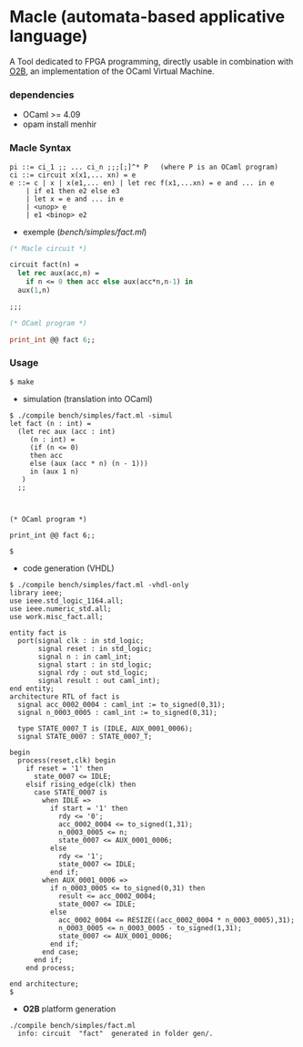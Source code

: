 # Macle (automata-based applicative language)

A Tool dedicated to FPGA programming, directly usable in combination with [O2B](https://github.com/jserot/O2B), an implementation of the OCaml Virtual Machine.

### dependencies

- OCaml >= 4.09
- opam install menhir

### Macle Syntax

```
pi ::= ci_1 ;; ... ci_n ;;;[;]^* P   (where P is an OCaml program)
ci ::= circuit x(x1,... xn) = e 
e ::= c | x | x(e1,... en) | let rec f(x1,...xn) = e and ... in e
    | if e1 then e2 else e3
    | let x = e and ... in e
    | <unop> e
    | e1 <binop> e2
```
- exemple (*bench/simples/fact.ml*) 

```ocaml
(* Macle circuit *)

circuit fact(n) = 
  let rec aux(acc,n) = 
    if n <= 0 then acc else aux(acc*n,n-1) in 
  aux(1,n)

;;; 

(* OCaml program *)

print_int @@ fact 6;;
```

### Usage

```shell
$ make
```

- simulation (translation into OCaml)

```shell
$ ./compile bench/simples/fact.ml -simul
let fact (n : int) =
  (let rec aux (acc : int)
     (n : int) =
     (if (n <= 0)
     then acc
     else (aux (acc * n) (n - 1)))
     in (aux 1 n)
   )
  ;;
  
 

(* OCaml program *)

print_int @@ fact 6;;

$
```

- code generation (VHDL)

```shell
$ ./compile bench/simples/fact.ml -vhdl-only
library ieee;
use ieee.std_logic_1164.all;
use ieee.numeric_std.all;
use work.misc_fact.all;

entity fact is
  port(signal clk : in std_logic;
       signal reset : in std_logic;
       signal n : in caml_int;
       signal start : in std_logic;
       signal rdy : out std_logic;
       signal result : out caml_int);
end entity;
architecture RTL of fact is
  signal acc_0002_0004 : caml_int := to_signed(0,31);
  signal n_0003_0005 : caml_int := to_signed(0,31);
  
  type STATE_0007_T is (IDLE, AUX_0001_0006);
  signal STATE_0007 : STATE_0007_T;
  
begin
  process(reset,clk) begin
    if reset = '1' then
      state_0007 <= IDLE;
    elsif rising_edge(clk) then
      case STATE_0007 is
        when IDLE =>
          if start = '1' then
            rdy <= '0';
            acc_0002_0004 <= to_signed(1,31);
            n_0003_0005 <= n;
            state_0007 <= AUX_0001_0006;
          else
            rdy <= '1';
            state_0007 <= IDLE;
          end if;
        when AUX_0001_0006 =>
          if n_0003_0005 <= to_signed(0,31) then
            result <= acc_0002_0004;
            state_0007 <= IDLE;
          else
            acc_0002_0004 <= RESIZE((acc_0002_0004 * n_0003_0005),31);
            n_0003_0005 <= n_0003_0005 - to_signed(1,31);
            state_0007 <= AUX_0001_0006;
          end if;
        end case;
      end if;
    end process;
  
end architecture;
$
```

- **O2B** platform generation

```
./compile bench/simples/fact.ml
  info: circuit  "fact"  generated in folder gen/.
```
